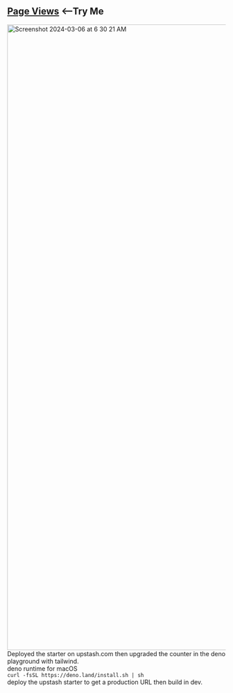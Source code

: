 ## <a href="https://upstash-rediss.deno.dev">Page Views</a>&nbsp;<--Try Me</a><br>
<img width="1440" alt="Screenshot 2024-03-06 at 6 30 21 AM" src="https://github.com/sudo-self/upstash-deno/assets/119916323/c656bcda-b920-4f3b-bff0-f455f9f064d8">
Deployed the starter on upstash.com then upgraded the counter in the deno playground with tailwind.<br>
deno runtime for macOS<br>
<code>curl -fsSL https://deno.land/install.sh | sh</code><br>
deploy the upstash starter to get a production URL then build in dev. 

